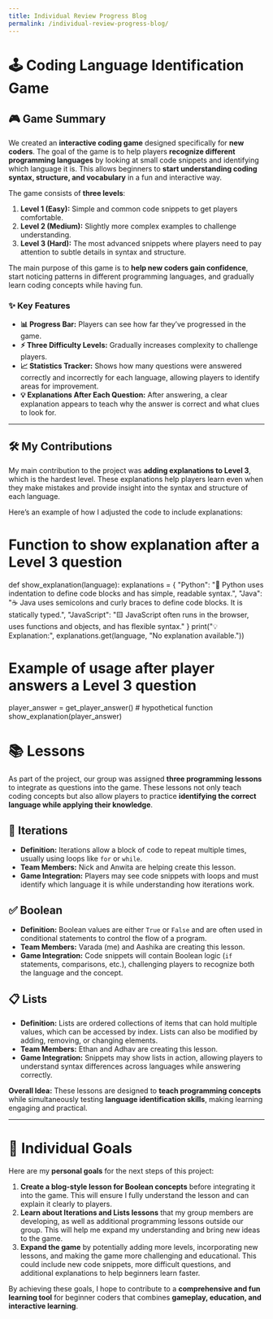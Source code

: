 ```yaml
---
title: Individual Review Progress Blog
permalink: /individual-review-progress-blog/
---
```

# 🕹️ Coding Language Identification Game

## 🎮 Game Summary 

We created an **interactive coding game** designed specifically for **new coders**. The goal of the game is to help players **recognize different programming languages** by looking at small code snippets and identifying which language it is. This allows beginners to **start understanding coding syntax, structure, and vocabulary** in a fun and interactive way.  

The game consists of **three levels**:  

1. **Level 1 (Easy):** Simple and common code snippets to get players comfortable.  
2. **Level 2 (Medium):** Slightly more complex examples to challenge understanding.  
3. **Level 3 (Hard):** The most advanced snippets where players need to pay attention to subtle details in syntax and structure.  

The main purpose of this game is to **help new coders gain confidence**, start noticing patterns in different programming languages, and gradually learn coding concepts while having fun.  

### ✨ Key Features

- **📊 Progress Bar:** Players can see how far they’ve progressed in the game.  
- **⚡ Three Difficulty Levels:** Gradually increases complexity to challenge players.  
- **📈 Statistics Tracker:** Shows how many questions were answered correctly and incorrectly for each language, allowing players to identify areas for improvement.  
- **💡 Explanations After Each Question:** After answering, a clear explanation appears to teach why the answer is correct and what clues to look for.  

---

## 🛠️ My Contributions

My main contribution to the project was **adding explanations to Level 3**, which is the hardest level. These explanations help players learn even when they make mistakes and provide insight into the syntax and structure of each language.  

Here’s an example of how I adjusted the code to include explanations:

# Function to show explanation after a Level 3 question
def show_explanation(language):
    explanations = {
        "Python": "🐍 Python uses indentation to define code blocks and has simple, readable syntax.",
        "Java": "☕ Java uses semicolons and curly braces to define code blocks. It is statically typed.",
        "JavaScript": "🟨 JavaScript often runs in the browser, uses functions and objects, and has flexible syntax."
    }
    print("💡 Explanation:", explanations.get(language, "No explanation available."))

# Example of usage after player answers a Level 3 question
player_answer = get_player_answer()  # hypothetical function
show_explanation(player_answer)

# 📚 Lessons

As part of the project, our group was assigned **three programming lessons** to integrate as questions into the game. These lessons not only teach coding concepts but also allow players to practice **identifying the correct language while applying their knowledge**.

## 🔁 Iterations

- **Definition:** Iterations allow a block of code to repeat multiple times, usually using loops like `for` or `while`.
- **Team Members:** Nick and Anwita are helping create this lesson.
- **Game Integration:** Players may see code snippets with loops and must identify which language it is while understanding how iterations work.

## ✅ Boolean

- **Definition:** Boolean values are either `True` or `False` and are often used in conditional statements to control the flow of a program.
- **Team Members:** Varada (me) and Aashika are creating this lesson.
- **Game Integration:** Code snippets will contain Boolean logic (`if` statements, comparisons, etc.), challenging players to recognize both the language and the concept.

## 📋 Lists

- **Definition:** Lists are ordered collections of items that can hold multiple values, which can be accessed by index. Lists can also be modified by adding, removing, or changing elements.
- **Team Members:** Ethan and Adhav are creating this lesson.
- **Game Integration:** Snippets may show lists in action, allowing players to understand syntax differences across languages while answering correctly.

**Overall Idea:** These lessons are designed to **teach programming concepts** while simultaneously testing **language identification skills**, making learning engaging and practical.

---

# 🎯 Individual Goals

Here are my **personal goals** for the next steps of this project:

1. **Create a blog-style lesson for Boolean concepts** before integrating it into the game. This will ensure I fully understand the lesson and can explain it clearly to players.
2. **Learn about Iterations and Lists lessons** that my group members are developing, as well as additional programming lessons outside our group. This will help me expand my understanding and bring new ideas to the game.
3. **Expand the game** by potentially adding more levels, incorporating new lessons, and making the game more challenging and educational. This could include new code snippets, more difficult questions, and additional explanations to help beginners learn faster.

By achieving these goals, I hope to contribute to a **comprehensive and fun learning tool** for beginner coders that combines **gameplay, education, and interactive learning**. 
